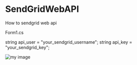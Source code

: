 # SendGridWebAPI
How to sendgrid web api

Form1.cs

string api_user = "your_sendgrid_username";
string api_key = "your_sendgrid_key";

![my image](https://github.com/gogosub77/SendGridWebAPI/blob/master/sendgridazure.png)